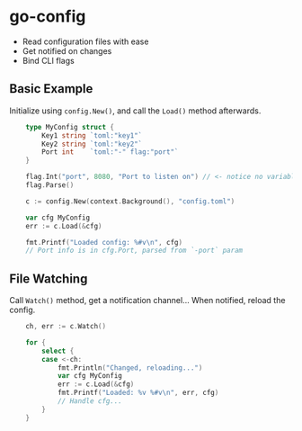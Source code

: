 # go-config

- Read configuration files with ease
- Get notified on changes
- Bind CLI flags

## Basic Example

Initialize using `config.New()`, and call the `Load()` method afterwards.

```go
    type MyConfig struct {
        Key1 string `toml:"key1"`
        Key2 string `toml:"key2"`
        Port int    `toml:"-" flag:"port"`
    }

    flag.Int("port", 8080, "Port to listen on") // <- notice no variable
    flag.Parse()

    c := config.New(context.Background(), "config.toml")

    var cfg MyConfig
    err := c.Load(&cfg)

    fmt.Printf("Loaded config: %#v\n", cfg)
    // Port info is in cfg.Port, parsed from `-port` param
```

## File Watching

Call `Watch()` method, get a notification channel... When notified, reload the config.

```go
    ch, err := c.Watch()

    for {
        select {
        case <-ch:
            fmt.Println("Changed, reloading...")
            var cfg MyConfig
            err := c.Load(&cfg)
            fmt.Printf("Loaded: %v %#v\n", err, cfg)
            // Handle cfg...
        }
    }
```
